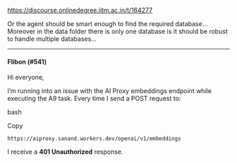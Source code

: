 https://discourse.onlinedegree.iitm.ac.in/t/164277

Or the agent should be smart enough to find the required database…<br/>
Moreover in the data folder there is only one database is it should be robust to handle multiple databases…</p><hr>

<h4>Flibon (#541)</h4>
<p>Hi everyone,</p>
<p>I’m running into an issue with the AI Proxy embeddings endpoint while executing the A9 task. Every time I send a POST request to:</p>
<p>bash</p>
<p>Copy</p>
<pre><code class="lang-auto">https://aiproxy.sanand.workers.dev/openai/v1/embeddings
</code></pre>
<p>I receive a <strong>401 Unauthorized</strong> response.